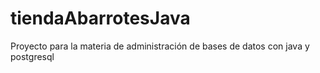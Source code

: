 # tiendaAbarrotesJava
Proyecto para la materia de administración de bases de datos con java y postgresql
